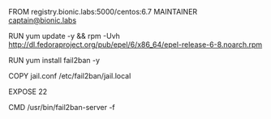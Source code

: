 FROM registry.bionic.labs:5000/centos:6.7
MAINTAINER captain@bionic.labs


RUN yum update -y && rpm -Uvh http://dl.fedoraproject.org/pub/epel/6/x86_64/epel-release-6-8.noarch.rpm

RUN yum install fail2ban -y

COPY jail.conf /etc/fail2ban/jail.local

EXPOSE 22

CMD /usr/bin/fail2ban-server -f